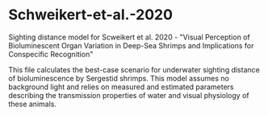 # Schweikert-et-al.-2020
Sighting distance model for Scweikert et al. 2020 - "Visual Perception of Bioluminescent Organ Variation in Deep-Sea Shrimps and Implications for Conspecific Recognition"

This file calculates the best-case scenario for underwater sighting distance of bioluminescence by Sergestid shrimps. This model assumes no background light and relies on measured and estimated parameters describing the transmission properties of water and visual physiology of these animals.  

